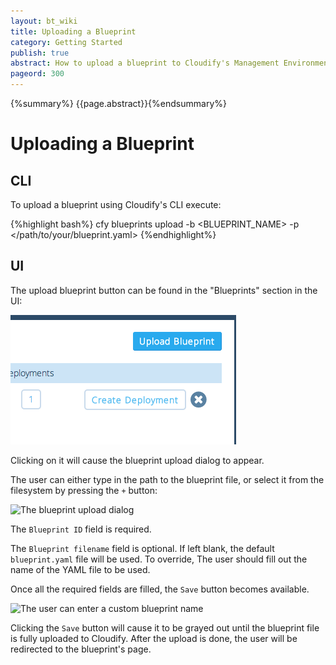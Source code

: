 ```yaml
---
layout: bt_wiki
title: Uploading a Blueprint
category: Getting Started
publish: true
abstract: How to upload a blueprint to Cloudify's Management Environment
pageord: 300
---
```

{%summary%} {{page.abstract}}{%endsummary%}


# Uploading a Blueprint

## CLI

To upload a blueprint using Cloudify's CLI execute:

{%highlight bash%}
cfy blueprints upload -b <BLUEPRINT_NAME> -p </path/to/your/blueprint.yaml​>
{%endhighlight%}


## UI

The upload blueprint button can be found in the "Blueprints" section in the UI:

![The blueprint upload button](/guide/images/ui/ui_upload_blueprint_button.png)

Clicking on it will cause the blueprint upload dialog to appear.

The user can either type in the path to the blueprint file, or select it from the filesystem by pressing the `+` button:

![The blueprint upload dialog](/guide/images/ui/ui-upload-blueprint.png)

The `Blueprint ID` field is required.

The `Blueprint filename` field is optional. If left blank, the default `blueprint.yaml` file will be used. To override, The user should fill out the name of the YAML file to be used.

Once all the required fields are filled, the `Save` button becomes available.

![The user can enter a custom blueprint name](/guide/images/ui/ui-upload-blueprint-with-input.png)

Clicking the `Save` button will cause it to be grayed out until the blueprint file is fully uploaded to Cloudify. After the upload is done, the user will be redirected to the blueprint's page.